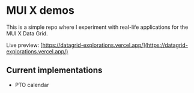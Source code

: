 # MUI X demos

This is a simple repo where I experiment with real-life applications for the MUI X Data Grid.

Live preview: [https://datagrid-explorations.vercel.app/](https://datagrid-explorations.vercel.app/)

## Current implementations

- PTO calendar
